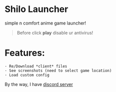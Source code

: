 # Shilo Launcher
simple n comfort anime game launcher!

> Before click **play** disable ur antivirus!

# Features:
```
· Re/Download *client* files
· See screenshots (need to select game location)
· Load custom config
```

By the way, I have [discord server](https://discord.gg/tAzAb75s)
